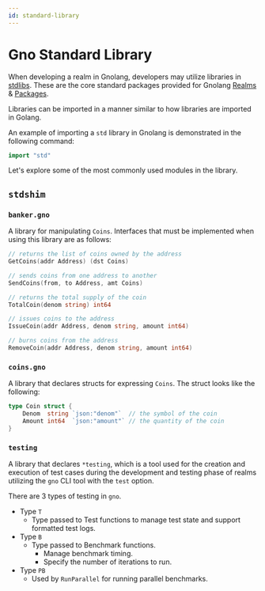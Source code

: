 ```yaml
---
id: standard-library
---
```


# Gno Standard Library

When developing a realm in Gnolang, developers may utilize libraries in [stdlibs](https://github.com/gnolang/gno/tree/master/gnovm/stdlibs). These are the core standard packages provided for Gnolang [Realms ](../concepts/realms.md)& [Packages](../concepts/packages.md).

Libraries can be imported in a manner similar to how libraries are imported in Golang.

An example of importing a `std` library in Gnolang is demonstrated in the following command:

```go
import "std"
```

Let's explore some of the most commonly used modules in the library.

## `stdshim`

### `banker.gno`

A library for manipulating `Coins`. Interfaces that must be implemented when using this library are as follows:

[embedmd]:# (../assets/reference/standard-library/std-1.gno go)
```go
// returns the list of coins owned by the address
GetCoins(addr Address) (dst Coins)

// sends coins from one address to another
SendCoins(from, to Address, amt Coins)

// returns the total supply of the coin
TotalCoin(denom string) int64

// issues coins to the address
IssueCoin(addr Address, denom string, amount int64)

// burns coins from the address
RemoveCoin(addr Address, denom string, amount int64)
```

### `coins.gno`

A library that declares structs for expressing `Coins`. The struct looks like the following:

[embedmd]:# (../assets/reference/standard-library/std-2.gno go)
```go
type Coin struct {
	Denom  string `json:"denom"`  // the symbol of the coin
	Amount int64  `json:"amount"` // the quantity of the coin
}
```

### `testing`

A library that declares `*testing`, which is a tool used for the creation and execution of test cases during the development and testing phase of realms utilizing the `gno` CLI tool with the `test` option.

There are 3 types of testing in `gno`.

* Type `T`
  * Type passed to Test functions to manage test state and support formatted test logs.
* Type `B`
  * Type passed to Benchmark functions.
    * Manage benchmark timing.
    * Specify the number of iterations to run.
* Type `PB`
  * Used by `RunParallel` for running parallel benchmarks.

